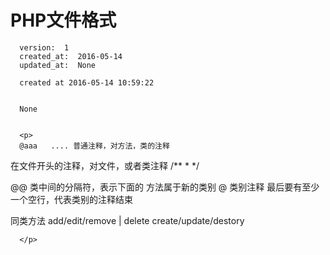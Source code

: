 
  # PHP文件格式

      version:  1
      created_at:  2016-05-14
      updated_at:  None

      created at 2016-05-14 10:59:22 


      None


      <p>
      @aaa   .... 普通注释，对方法，类的注释

在文件开头的注释，对文件，或者类注释
/**
* 
*/

@@ 类中间的分隔符，表示下面的  方法属于新的类别
@  类别注释
最后要有至少一个空行，代表类别的注释结束


同类方法
  add/edit/remove | delete
  create/update/destory

      </p>

  